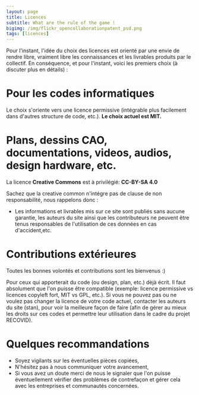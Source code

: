```yaml
---
layout: page
title: Licences
subtitle: What are the rule of the game !
bigimg: /img/flickr_opencollaborationpatent_psd.png
tags: [licences]
---
```


Pour l'instant, l'idée du choix des licences est orienté par une envie de rendre libre, vraiment libre les connaissances et les livrables produits par le collectif. En conséquence, et pour l'instant, voici les premiers choix (à discuter plus en détails) :

# Pour les codes informatiques
Le choix s'oriente vers une licence permissive (intégrable plus facilement dans d'autres structure de code, etc.). **Le choix actuel est MIT.**  

# Plans, dessins CAO, documentations, videos, audios, design hardware, etc.
La licence **Creative Commons** est à privilégié: **CC-BY-SA 4.0**

Sachez que la creative common n'intégre pas de clause de non responsabilité, nous rappelons donc :

* Les informations et livrables mis sur ce site sont publiés sans aucune garantie, les auteurs du site ainsi que les contributeurs ne peuvent être tenus responsables de l'utilisation de ces données en cas d'accident,etc.


# Contributions extérieures
Toutes les bonnes volontés et contributions sont les bienvenus :)

Pour ceux qui apporterait du code (ou design, plan, etc.) dèjà écrit. Il faut absolument que l'on puisse être compatible (exemple: licence permissive vs licences copyleft fort, MIT vs GPL, etc.). Si vous ne pouvez pas ou ne voulez pas changer la licence de votre code actuel, contacter les auteurs du site (stan), pour voir la meilleure façon de faire (afin de gérer au mieux les droits sur ces codes et permettre leur utilisation dans le cadre du projet RECOVID).

# Quelques recommandations

* Soyez vigilants sur les éventuelles pièces copiées,
* N'hésitez pas à nous communiquer votre avancement,
* Si vous avez un doute merci de nous le signaler que l'on puisse éventuellement vérifier des problèmes de contrefaçon et gérer cela avec les entreprises et communautés concernées.
